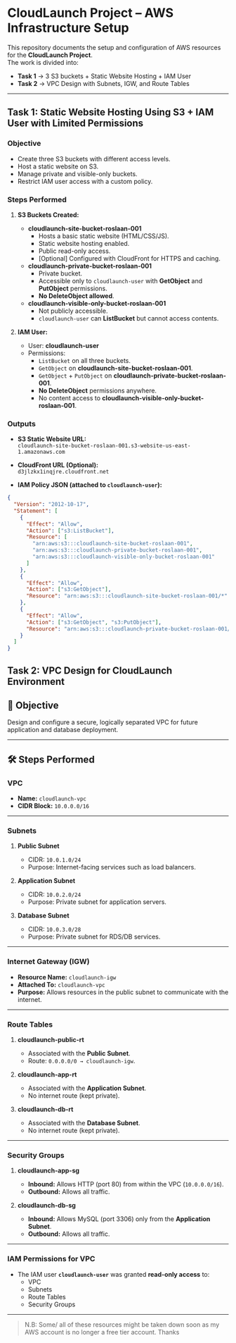 # CloudLaunch Project – AWS Infrastructure Setup

This repository documents the setup and configuration of AWS resources for the **CloudLaunch Project**.  
The work is divided into:

- **Task 1** → 3 S3 buckets + Static Website Hosting + IAM User  
- **Task 2** → VPC Design with Subnets, IGW, and Route Tables  

---

## Task 1: Static Website Hosting Using S3 + IAM User with Limited Permissions

### Objective

- Create three S3 buckets with different access levels.
- Host a static website on S3.
- Manage private and visible-only buckets.
- Restrict IAM user access with a custom policy.

### Steps Performed

1. **S3 Buckets Created:**
   - **cloudlaunch-site-bucket-roslaan-001**
     - Hosts a basic static website (HTML/CSS/JS).
     - Static website hosting enabled.
     - Public read-only access.
     - [Optional] Configured with CloudFront for HTTPS and caching.
   - **cloudlaunch-private-bucket-roslaan-001**
     - Private bucket.
     - Accessible only to `cloudlaunch-user` with **GetObject** and **PutObject** permissions.
     - **No DeleteObject allowed**.
   - **cloudlaunch-visible-only-bucket-roslaan-001**
     - Not publicly accessible.
     - `cloudlaunch-user` can **ListBucket** but cannot access contents.

2. **IAM User:**
   - User: **cloudlaunch-user**
   - Permissions:
     - `ListBucket` on all three buckets.
     - `GetObject` on **cloudlaunch-site-bucket-roslaan-001**.
     - `GetObject` + `PutObject` on **cloudlaunch-private-bucket-roslaan-001**.
     - **No DeleteObject** permissions anywhere.
     - No content access to **cloudlaunch-visible-only-bucket-roslaan-001**.

### Outputs

- **S3 Static Website URL:**  
  `cloudlaunch-site-bucket-roslaan-001.s3-website-us-east-1.amazonaws.com`

- **CloudFront URL (Optional):**  
  `d3jlzkx1inqjre.cloudfront.net`

- **IAM Policy JSON (attached to `cloudlaunch-user`):**

```json
{
  "Version": "2012-10-17",
  "Statement": [
    {
      "Effect": "Allow",
      "Action": ["s3:ListBucket"],
      "Resource": [
        "arn:aws:s3:::cloudlaunch-site-bucket-roslaan-001",
        "arn:aws:s3:::cloudlaunch-private-bucket-roslaan-001",
        "arn:aws:s3:::cloudlaunch-visible-only-bucket-roslaan-001"
      ]
    },
    {
      "Effect": "Allow",
      "Action": ["s3:GetObject"],
      "Resource": "arn:aws:s3:::cloudlaunch-site-bucket-roslaan-001/*"
    },
    {
      "Effect": "Allow",
      "Action": ["s3:GetObject", "s3:PutObject"],
      "Resource": "arn:aws:s3:::cloudlaunch-private-bucket-roslaan-001/*"
    }
  ]
}
```

## Task 2: VPC Design for CloudLaunch Environment

## 🎯 Objective

Design and configure a secure, logically separated VPC for future application and database deployment.

---

## 🛠️ Steps Performed

### VPC

- **Name:** `cloudlaunch-vpc`  
- **CIDR Block:** `10.0.0.0/16`  

---

### Subnets

1. **Public Subnet**
   - CIDR: `10.0.1.0/24`  
   - Purpose: Internet-facing services such as load balancers.  

2. **Application Subnet**
   - CIDR: `10.0.2.0/24`  
   - Purpose: Private subnet for application servers.  

3. **Database Subnet**
   - CIDR: `10.0.3.0/28`  
   - Purpose: Private subnet for RDS/DB services.  

---

### Internet Gateway (IGW)

- **Resource Name:** `cloudlaunch-igw`  
- **Attached To:** `cloudlaunch-vpc`  
- **Purpose:** Allows resources in the public subnet to communicate with the internet.  

---

### Route Tables

1. **cloudlaunch-public-rt**
   - Associated with the **Public Subnet**.  
   - Route: `0.0.0.0/0 → cloudlaunch-igw`.  

2. **cloudlaunch-app-rt**
   - Associated with the **Application Subnet**.  
   - No internet route (kept private).  

3. **cloudlaunch-db-rt**
   - Associated with the **Database Subnet**.  
   - No internet route (kept private).  

---

### Security Groups

1. **cloudlaunch-app-sg**
   - **Inbound:** Allows HTTP (port 80) from within the VPC (`10.0.0.0/16`).  
   - **Outbound:** Allows all traffic.  

2. **cloudlaunch-db-sg**
   - **Inbound:** Allows MySQL (port 3306) only from the **Application Subnet**.  
   - **Outbound:** Allows all traffic.  

---

### IAM Permissions for VPC

- The IAM user **`cloudlaunch-user`** was granted **read-only access** to:
  - VPC  
  - Subnets  
  - Route Tables  
  - Security Groups  

---
> N.B: Some/ all of these resources might be taken down soon as my AWS account is no longer a free tier account. Thanks